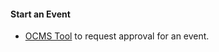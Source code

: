 #### Start an Event

* <a href="https://ocms.owasp.org">OCMS Tool</a> to request approval for an event.
